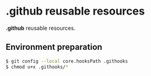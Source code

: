 # .github reusable resources

**.github** reusable resources.

## Environment preparation

```bash
$ git config --local core.hooksPath .githooks
$ chmod u+x .githooks/*
```
